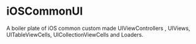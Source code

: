 # iOSCommonUI
A boiler plate of iOS common custom made UIViewControllers , UIViews, UITableViewCells, UICollectionViewCells and Loaders. 
